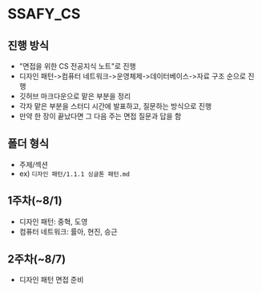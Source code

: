 # SSAFY_CS

## 진행 방식
- "면접을 위한 CS 전공지식 노트"로 진행
- 디자인 패턴->컴퓨터 네트워크->운영체제->데이터베이스->자료 구조 순으로 진행
- 깃허브 마크다운으로 맡은 부분을 정리
- 각자 맡은 부분을 스터디 시간에 발표하고, 질문하는 방식으로 진행
- 만약 한 장이 끝났다면 그 다음 주는 면접 질문과 답을 함

## 폴더 형식
- 주제/섹션
- ex) `디자인 패턴/1.1.1 싱글톤 패턴.md`

## 1주차(~8/1)
- 디자인 패턴: 중혁, 도영
- 컴퓨터 네트워크: 률아, 현진, 승근

## 2주차(~8/7)
- 디자인 패턴 면접 준비

